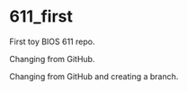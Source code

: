 # 611_first
First toy BIOS 611 repo. 

Changing from GitHub.

Changing from GitHub and creating a branch. 
